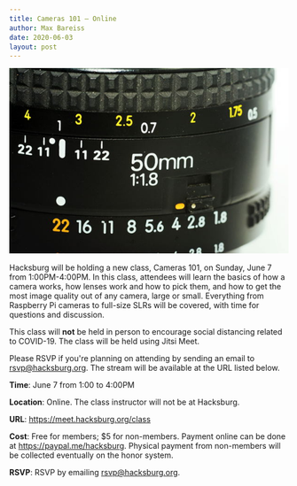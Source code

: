 ```yaml
---
title: Cameras 101 — Online
author: Max Bareiss
date: 2020-06-03
layout: post
---
```


![Lens](https://github.com/Hacksburg/hacksburg.github.io/raw/master/images/lens.jpg)

Hacksburg will be holding a new class, Cameras 101, on Sunday, June 7 from 1:00PM-4:00PM.
In this class, attendees will learn the basics of how a camera works, how lenses work and how to pick them, and how to get the most image quality out of any camera, large or small. Everything from Raspberry Pi cameras to full-size SLRs will be covered, with time for questions and discussion.

This class will **not** be held in person to encourage social distancing related to COVID-19. The class will be held using Jitsi Meet.

Please RSVP if you're planning on attending by sending an email to [rsvp@hacksburg.org](mailto:rsvp@hacksburg.org). The stream will be available at the URL listed below.

**Time**: June 7 from 1:00 to 4:00PM

**Location**: Online. The class instructor will not be at Hacksburg.

**URL**: <https://meet.hacksburg.org/class>

**Cost**: Free for members; $5 for non-members. Payment online can be done at <https://paypal.me/hacksburg>. Physical payment from non-members will be collected eventually on the honor system.

**RSVP**: RSVP by emailing [rsvp@hacksburg.org](mailto:rsvp@hacksburg.org).

